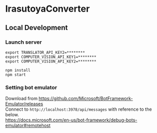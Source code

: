 # IrasutoyaConverter

## Local Development
### Launch server
```
export TRANSLATOR_API_KEY2=********
export COMPUTER_VISION_API_KEY1=********
export COMPUTER_VISION_API_KEY2=********

npm install
npm start
```

### Setting bot emulator
Download from https://github.com/Microsoft/BotFramework-Emulator/releases  
Connect to `http://localhost:3978/api/messages` with reference to the below.  
https://docs.microsoft.com/en-us/bot-framework/debug-bots-emulator#remotehost  
